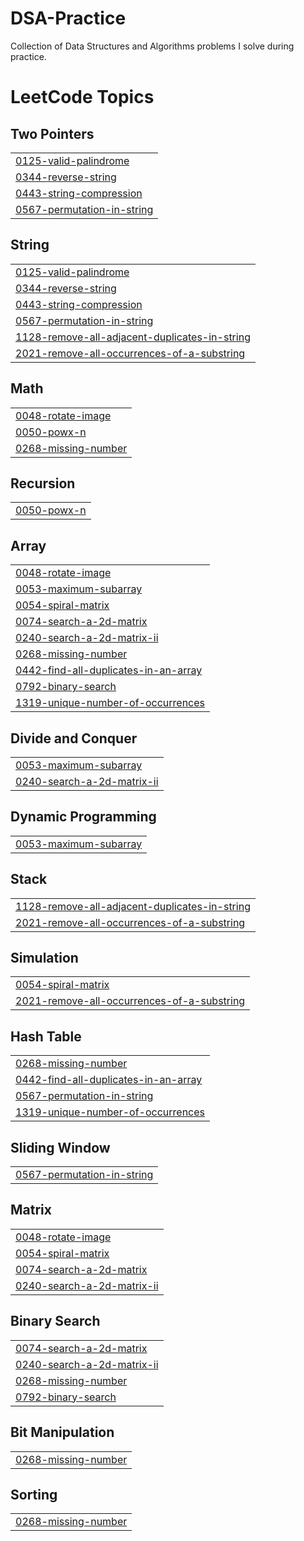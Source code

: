 # DSA-Practice
Collection of Data Structures and Algorithms problems I solve during practice.

<!---LeetCode Topics Start-->
# LeetCode Topics
## Two Pointers
|  |
| ------- |
| [0125-valid-palindrome](https://github.com/Shreya2754/DSA-Practice/tree/master/0125-valid-palindrome) |
| [0344-reverse-string](https://github.com/Shreya2754/DSA-Practice/tree/master/0344-reverse-string) |
| [0443-string-compression](https://github.com/Shreya2754/DSA-Practice/tree/master/0443-string-compression) |
| [0567-permutation-in-string](https://github.com/Shreya2754/DSA-Practice/tree/master/0567-permutation-in-string) |
## String
|  |
| ------- |
| [0125-valid-palindrome](https://github.com/Shreya2754/DSA-Practice/tree/master/0125-valid-palindrome) |
| [0344-reverse-string](https://github.com/Shreya2754/DSA-Practice/tree/master/0344-reverse-string) |
| [0443-string-compression](https://github.com/Shreya2754/DSA-Practice/tree/master/0443-string-compression) |
| [0567-permutation-in-string](https://github.com/Shreya2754/DSA-Practice/tree/master/0567-permutation-in-string) |
| [1128-remove-all-adjacent-duplicates-in-string](https://github.com/Shreya2754/DSA-Practice/tree/master/1128-remove-all-adjacent-duplicates-in-string) |
| [2021-remove-all-occurrences-of-a-substring](https://github.com/Shreya2754/DSA-Practice/tree/master/2021-remove-all-occurrences-of-a-substring) |
## Math
|  |
| ------- |
| [0048-rotate-image](https://github.com/Shreya2754/DSA-Practice/tree/master/0048-rotate-image) |
| [0050-powx-n](https://github.com/Shreya2754/DSA-Practice/tree/master/0050-powx-n) |
| [0268-missing-number](https://github.com/Shreya2754/DSA-Practice/tree/master/0268-missing-number) |
## Recursion
|  |
| ------- |
| [0050-powx-n](https://github.com/Shreya2754/DSA-Practice/tree/master/0050-powx-n) |
## Array
|  |
| ------- |
| [0048-rotate-image](https://github.com/Shreya2754/DSA-Practice/tree/master/0048-rotate-image) |
| [0053-maximum-subarray](https://github.com/Shreya2754/DSA-Practice/tree/master/0053-maximum-subarray) |
| [0054-spiral-matrix](https://github.com/Shreya2754/DSA-Practice/tree/master/0054-spiral-matrix) |
| [0074-search-a-2d-matrix](https://github.com/Shreya2754/DSA-Practice/tree/master/0074-search-a-2d-matrix) |
| [0240-search-a-2d-matrix-ii](https://github.com/Shreya2754/DSA-Practice/tree/master/0240-search-a-2d-matrix-ii) |
| [0268-missing-number](https://github.com/Shreya2754/DSA-Practice/tree/master/0268-missing-number) |
| [0442-find-all-duplicates-in-an-array](https://github.com/Shreya2754/DSA-Practice/tree/master/0442-find-all-duplicates-in-an-array) |
| [0792-binary-search](https://github.com/Shreya2754/DSA-Practice/tree/master/0792-binary-search) |
| [1319-unique-number-of-occurrences](https://github.com/Shreya2754/DSA-Practice/tree/master/1319-unique-number-of-occurrences) |
## Divide and Conquer
|  |
| ------- |
| [0053-maximum-subarray](https://github.com/Shreya2754/DSA-Practice/tree/master/0053-maximum-subarray) |
| [0240-search-a-2d-matrix-ii](https://github.com/Shreya2754/DSA-Practice/tree/master/0240-search-a-2d-matrix-ii) |
## Dynamic Programming
|  |
| ------- |
| [0053-maximum-subarray](https://github.com/Shreya2754/DSA-Practice/tree/master/0053-maximum-subarray) |
## Stack
|  |
| ------- |
| [1128-remove-all-adjacent-duplicates-in-string](https://github.com/Shreya2754/DSA-Practice/tree/master/1128-remove-all-adjacent-duplicates-in-string) |
| [2021-remove-all-occurrences-of-a-substring](https://github.com/Shreya2754/DSA-Practice/tree/master/2021-remove-all-occurrences-of-a-substring) |
## Simulation
|  |
| ------- |
| [0054-spiral-matrix](https://github.com/Shreya2754/DSA-Practice/tree/master/0054-spiral-matrix) |
| [2021-remove-all-occurrences-of-a-substring](https://github.com/Shreya2754/DSA-Practice/tree/master/2021-remove-all-occurrences-of-a-substring) |
## Hash Table
|  |
| ------- |
| [0268-missing-number](https://github.com/Shreya2754/DSA-Practice/tree/master/0268-missing-number) |
| [0442-find-all-duplicates-in-an-array](https://github.com/Shreya2754/DSA-Practice/tree/master/0442-find-all-duplicates-in-an-array) |
| [0567-permutation-in-string](https://github.com/Shreya2754/DSA-Practice/tree/master/0567-permutation-in-string) |
| [1319-unique-number-of-occurrences](https://github.com/Shreya2754/DSA-Practice/tree/master/1319-unique-number-of-occurrences) |
## Sliding Window
|  |
| ------- |
| [0567-permutation-in-string](https://github.com/Shreya2754/DSA-Practice/tree/master/0567-permutation-in-string) |
## Matrix
|  |
| ------- |
| [0048-rotate-image](https://github.com/Shreya2754/DSA-Practice/tree/master/0048-rotate-image) |
| [0054-spiral-matrix](https://github.com/Shreya2754/DSA-Practice/tree/master/0054-spiral-matrix) |
| [0074-search-a-2d-matrix](https://github.com/Shreya2754/DSA-Practice/tree/master/0074-search-a-2d-matrix) |
| [0240-search-a-2d-matrix-ii](https://github.com/Shreya2754/DSA-Practice/tree/master/0240-search-a-2d-matrix-ii) |
## Binary Search
|  |
| ------- |
| [0074-search-a-2d-matrix](https://github.com/Shreya2754/DSA-Practice/tree/master/0074-search-a-2d-matrix) |
| [0240-search-a-2d-matrix-ii](https://github.com/Shreya2754/DSA-Practice/tree/master/0240-search-a-2d-matrix-ii) |
| [0268-missing-number](https://github.com/Shreya2754/DSA-Practice/tree/master/0268-missing-number) |
| [0792-binary-search](https://github.com/Shreya2754/DSA-Practice/tree/master/0792-binary-search) |
## Bit Manipulation
|  |
| ------- |
| [0268-missing-number](https://github.com/Shreya2754/DSA-Practice/tree/master/0268-missing-number) |
## Sorting
|  |
| ------- |
| [0268-missing-number](https://github.com/Shreya2754/DSA-Practice/tree/master/0268-missing-number) |
<!---LeetCode Topics End-->